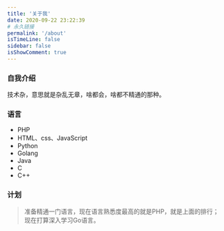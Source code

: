 ```yaml
---
title: '关于我'
date: 2020-09-22 23:22:39
# 永久链接
permalink: '/about'
isTimeLine: false
sidebar: false
isShowComment: true
---
```



### 自我介绍
技术杂，意思就是杂乱无章，啥都会，啥都不精通的那种。

### 语言
- PHP
- HTML、css、JavaScript
- Python
- Golang
- Java
- C
- C++

### 计划
>准备精通一门语言，现在语言熟悉度最高的就是PHP，就是上面的排行；
现在打算深入学习Go语言。
